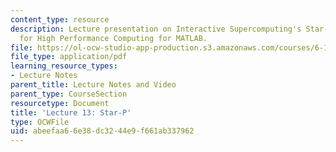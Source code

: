 ```yaml
---
content_type: resource
description: Lecture presentation on Interactive Supercomputing's Star-P Platform
  for High Performance Computing for MATLAB.
file: https://ol-ocw-studio-app-production.s3.amazonaws.com/courses/6-189-multicore-programming-primer-january-iap-2007/abeefaa66e38dc3244e9f661ab337962_lec13starp.pdf
file_type: application/pdf
learning_resource_types:
- Lecture Notes
parent_title: Lecture Notes and Video
parent_type: CourseSection
resourcetype: Document
title: 'Lecture 13: Star-P'
type: OCWFile
uid: abeefaa6-6e38-dc32-44e9-f661ab337962
---
```

